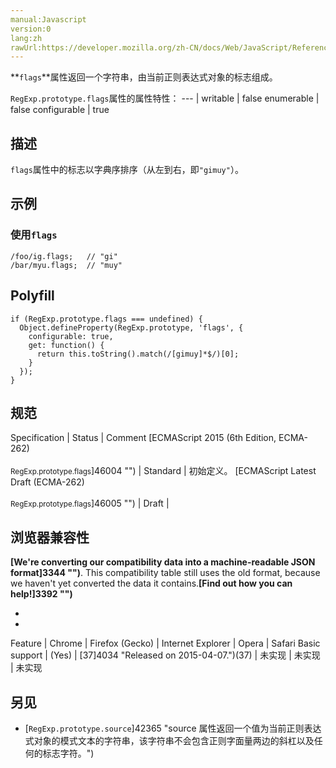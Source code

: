 ```yaml
---
manual:Javascript
version:0
lang:zh
rawUrl:https://developer.mozilla.org/zh-CN/docs/Web/JavaScript/Reference/Global_Objects/RegExp/flags
---
```






**`flags`**属性返回一个字符串，由当前正则表达式对象的标志组成。


`RegExp.prototype.flags`属性的属性特性： 
 ---  | 
writable | false 
enumerable | false 
configurable | true 



## 描述<a name="描述"></a>


`flags`属性中的标志以字典序排序（从左到右，即`"gimuy"`）。


## 示例<a name="示例"></a>

### 使用`flags`<a name="使用flags"></a>

```
/foo/ig.flags;   // "gi"
/bar/myu.flags;  // "muy"
```

## Polyfill<a name="Polyfill"></a>

```
if (RegExp.prototype.flags === undefined) {
  Object.defineProperty(RegExp.prototype, 'flags', {
    configurable: true,
    get: function() {
      return this.toString().match(/[gimuy]*$/)[0];
    }
  });
}
```

## 规范<a name="规范"></a>

Specification | Status | Comment 
[ECMAScript 2015 (6th Edition, ECMA-262)<br></br><small>RegExp.prototype.flags</small>]46004 "") | Standard | 初始定义。 
[ECMAScript Latest Draft (ECMA-262)<br></br><small>RegExp.prototype.flags</small>]46005 "") | Draft |  


## 浏览器兼容性<a name="浏览器兼容性"></a>


**[We&#39;re converting our compatibility data into a machine-readable JSON format]3344 "")**. This compatibility table still uses the old format, because we haven&#39;t yet converted the data it contains.**[Find out how you can help!]3392 "")**


* 
* 

Feature | Chrome | Firefox (Gecko) | Internet Explorer | Opera | Safari 
Basic support | (Yes) | [37]4034 "Released on 2015-04-07.")(37) | 未实现 | 未实现 | 未实现 





## 另见<a name="另见"></a>

* [`RegExp.prototype.source`]42365 "source 属性返回一个值为当前正则表达式对象的模式文本的字符串，该字符串不会包含正则字面量两边的斜杠以及任何的标志字符。")



